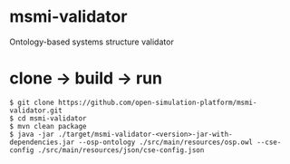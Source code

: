 # msmi-validator
Ontology-based systems structure validator

# clone -> build -> run
```
$ git clone https://github.com/open-simulation-platform/msmi-validator.git
$ cd msmi-validator
$ mvn clean package
$ java -jar ./target/msmi-validator-<version>-jar-with-dependencies.jar --osp-ontology ./src/main/resources/osp.owl --cse-config ./src/main/resources/json/cse-config.json
```
